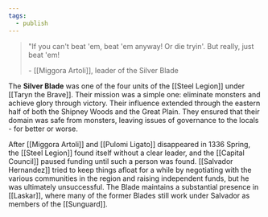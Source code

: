 ```yaml
---
tags:
  - publish
---
```

>"If you can't beat 'em, beat 'em anyway! Or die tryin'. But really, just beat 'em!
>
>\- [[Miggora Artoli]], leader of the Silver Blade

The **Silver Blade** was one of the four units of the [[Steel Legion]] under [[Taryn the Brave]]. Their mission was a simple one: eliminate monsters and achieve glory through victory. Their influence extended through the eastern half of both the Shipney Woods and the Great Plain. They ensured that their domain was safe from monsters, leaving issues of governance to the locals - for better or worse.

After [[Miggora Artoli]] and [[Pulomi Ligato]] disappeared in 1336 Spring, the [[Steel Legion]] found itself without a clear leader, and the [[Capital Council]] paused funding until such a person was found. [[Salvador Hernandez]] tried to keep things afloat for a while by negotiating with the various communities in the region and raising independent funds, but he was ultimately unsuccessful. The Blade maintains a substantial presence in [[Laskar]], where many of the former Blades still work under Salvador as members of the [[Sunguard]].